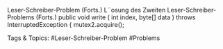 Leser-Schreiber-Problem (Forts.)
L¨osung des Zweiten Leser-Schreiber-Problems (Forts.)
public  void write ( int index,  byte[] data )
throws  InterruptedException  {
mutex2.acquire();

   Tags & Topics:
   #Leser-Schreiber-Problem
   #Problems